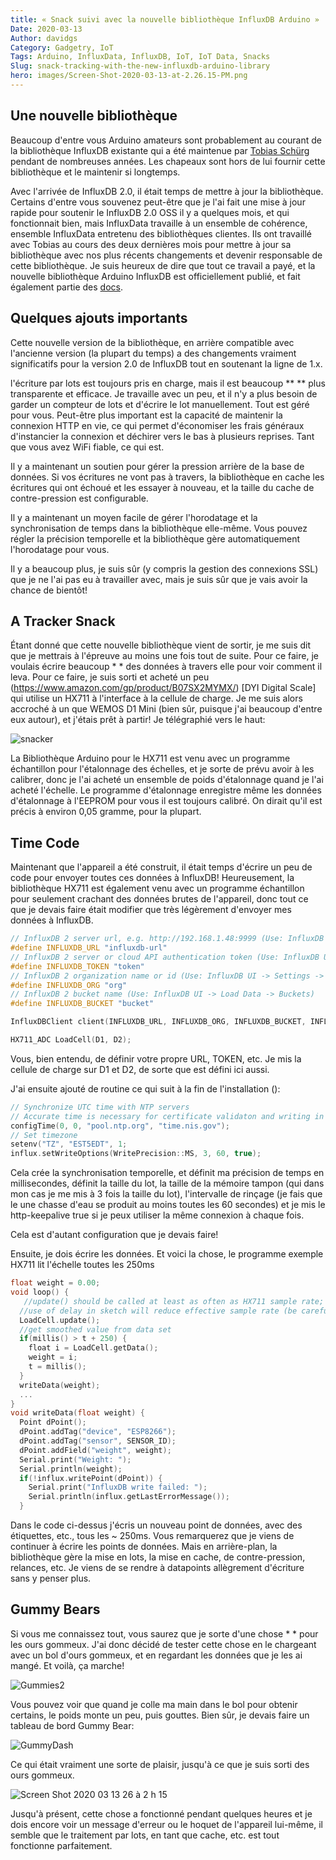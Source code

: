 ```yaml
---
title: « Snack suivi avec la nouvelle bibliothèque InfluxDB Arduino »
Date: 2020-03-13
Author: davidgs
Category: Gadgetry, IoT
Tags: Arduino, InfluxData, InfluxDB, IoT, IoT Data, Snacks
Slug: snack-tracking-with-the-new-influxdb-arduino-library
hero: images/Screen-Shot-2020-03-13-at-2.26.15-PM.png
---
```


## Une nouvelle bibliothèque

Beaucoup d'entre vous Arduino amateurs sont probablement au courant de la bibliothèque InfluxDB existante qui a été maintenue par [Tobias Schürg](https://github.com/tobiasschuerg) pendant de nombreuses années. Les chapeaux sont hors de lui fournir cette bibliothèque et le maintenir si longtemps.

Avec l'arrivée de InfluxDB 2.0, il était temps de mettre à jour la bibliothèque. Certains d'entre vous souvenez peut-être que je l'ai fait une mise à jour rapide pour soutenir le InfluxDB 2.0 OSS il y a quelques mois, et qui fonctionnait bien, mais InfluxData travaille à un ensemble de cohérence, ensemble InfluxData entretenu des bibliothèques clientes. Ils ont travaillé avec Tobias au cours des deux dernières mois pour mettre à jour sa bibliothèque avec nos plus récents changements et devenir responsable de cette bibliothèque. Je suis heureux de dire que tout ce travail a payé, et la nouvelle bibliothèque Arduino InfluxDB est officiellement publié, et fait également partie des [docs](https://v2.docs.influxdata.com/v2.0/reference/api/client-libraries/).

## Quelques ajouts importants

Cette nouvelle version de la bibliothèque, en arrière compatible avec l'ancienne version (la plupart du temps) a des changements vraiment significatifs pour la version 2.0 de InfluxDB tout en soutenant la ligne de 1.x.

l'écriture par lots est toujours pris en charge, mais il est beaucoup ** ** plus transparente et efficace. Je travaille avec un peu, et il n'y a plus besoin de garder un compteur de lots et d'écrire le lot manuellement. Tout est géré pour vous. Peut-être plus important est la capacité de maintenir la connexion HTTP en vie, ce qui permet d'économiser les frais généraux d'instancier la connexion et déchirer vers le bas à plusieurs reprises. Tant que vous avez WiFi fiable, ce qui est.

Il y a maintenant un soutien pour gérer la pression arrière de la base de données. Si vos écritures ne vont pas à travers, la bibliothèque en cache les écritures qui ont échoué et les essayer à nouveau, et la taille du cache de contre-pression est configurable.

Il y a maintenant un moyen facile de gérer l'horodatage et la synchronisation de temps dans la bibliothèque elle-même. Vous pouvez régler la précision temporelle et la bibliothèque gère automatiquement l'horodatage pour vous.

Il y a beaucoup plus, je suis sûr (y compris la gestion des connexions SSL) que je ne l'ai pas eu à travailler avec, mais je suis sûr que je vais avoir la chance de bientôt!

## A Tracker Snack

Étant donné que cette nouvelle bibliothèque vient de sortir, je me suis dit que je mettrais à l'épreuve au moins une fois tout de suite. Pour ce faire, je voulais écrire beaucoup * * des données à travers elle pour voir comment il leva. Pour ce faire, je suis sorti et acheté un peu (https://www.amazon.com/gp/product/B07SX2MYMX/) [DYI Digital Scale] qui utilise un HX711 à l'interface à la cellule de charge. Je me suis alors accroché à un que WEMOS D1 Mini (bien sûr, puisque j'ai beaucoup d'entre eux autour), et j'étais prêt à partir! Je télégraphié vers le haut:

![snacker](/posts/category/database/images/Snacker.png )

La Bibliothèque Arduino pour le HX711 est venu avec un programme échantillon pour l'étalonnage des échelles, et je sorte de prévu avoir à les calibrer, donc je l'ai acheté un ensemble de poids d'étalonnage quand je l'ai acheté l'échelle. Le programme d'étalonnage enregistre même les données d'étalonnage à l'EEPROM pour vous il est toujours calibré. On dirait qu'il est précis à environ 0,05 gramme, pour la plupart.

## Time Code

Maintenant que l'appareil a été construit, il était temps d'écrire un peu de code pour envoyer toutes ces données à InfluxDB! Heureusement, la bibliothèque HX711 est également venu avec un programme échantillon pour seulement crachant des données brutes de l'appareil, donc tout ce que je devais faire était modifier que très légèrement d'envoyer mes données à InfluxDB.

```cpp
// InfluxDB 2 server url, e.g. http://192.168.1.48:9999 (Use: InfluxDB UI -> Load Data -> Client Libraries)
#define INFLUXDB_URL "influxdb-url"
// InfluxDB 2 server or cloud API authentication token (Use: InfluxDB UI -> Load Data -> Tokens -> <select token>)
#define INFLUXDB_TOKEN "token"
// InfluxDB 2 organization name or id (Use: InfluxDB UI -> Settings -> Profile -> <name under tile> )
#define INFLUXDB_ORG "org"
// InfluxDB 2 bucket name (Use: InfluxDB UI -> Load Data -> Buckets)
#define INFLUXDB_BUCKET "bucket"

InfluxDBClient client(INFLUXDB_URL, INFLUXDB_ORG, INFLUXDB_BUCKET, INFLUXDB_TOKEN);

HX711_ADC LoadCell(D1, D2);
```

Vous, bien entendu, de définir votre propre URL, TOKEN, etc. Je mis la cellule de charge sur D1 et D2, de sorte que est défini ici aussi.

J'ai ensuite ajouté de routine ce qui suit à la fin de l'installation ():

```cpp
// Synchronize UTC time with NTP servers
// Accurate time is necessary for certificate validaton and writing in batches
configTime(0, 0, "pool.ntp.org", "time.nis.gov");
// Set timezone
setenv("TZ", "EST5EDT", 1;
influx.setWriteOptions(WritePrecision::MS, 3, 60, true);
```

Cela crée la synchronisation temporelle, et définit ma précision de temps en millisecondes, définit la taille du lot, la taille de la mémoire tampon (qui dans mon cas je me mis à 3 fois la taille du lot), l'intervalle de rinçage (je fais que le une chasse d'eau se produit au moins toutes les 60 secondes) et je mis le http-keepalive true si je peux utiliser la même connexion à chaque fois.

Cela est d'autant configuration que je devais faire!

Ensuite, je dois écrire les données. Et voici la chose, le programme exemple HX711 lit l'échelle toutes les 250ms

```cpp
float weight = 0.00;
void loop() {
   //update() should be called at least as often as HX711 sample rate; >10Hz@10SPS, >80Hz@80SPS
  //use of delay in sketch will reduce effective sample rate (be carefull with use of delay() in the loop)]{style="color: #999dab;"}
  LoadCell.update();
  //get smoothed value from data set
  if(millis() > t + 250) {
    float i = LoadCell.getData();
    weight = i;
    t = millis();
  }
  writeData(weight);
  ...
}
void writeData(float weight) {
  Point dPoint();
  dPoint.addTag("device", "ESP8266");
  dPoint.addTag("sensor", SENSOR_ID);
  dPoint.addField("weight", weight);
  Serial.print("Weight: ");
  Serial.println(weight);
  if(!influx.writePoint(dPoint)) {
    Serial.print("InfluxDB write failed: ");
    Serial.println(influx.getLastErrorMessage());
  }
```

Dans le code ci-dessus j'écris un nouveau point de données, avec des étiquettes, etc., tous les ~ 250ms. Vous remarquerez que je viens de continuer à écrire les points de données. Mais en arrière-plan, la bibliothèque gère la mise en lots, la mise en cache, de contre-pression, relances, etc. Je viens de se rendre à datapoints allègrement d'écriture sans y penser plus.

## Gummy Bears

Si vous me connaissez tout, vous saurez que je sorte d'une chose * * pour les ours gommeux. J'ai donc décidé de tester cette chose en le chargeant avec un bol d'ours gommeux, et en regardant les données que je les ai mangé. Et voilà, ça marche!

![Gummies2](/posts/category/database/images/Gummies2.gif )

Vous pouvez voir que quand je colle ma main dans le bol pour obtenir certains, le poids monte un peu, puis gouttes. Bien sûr, je devais faire un tableau de bord Gummy Bear:

![GummyDash](/posts/category/database/images/GummyDash.gif )

Ce qui était vraiment une sorte de plaisir, jusqu'à ce que je suis sorti des ours gommeux.

![Screen Shot 2020 03 13 26 à 2 h 15](/posts/category/database/images/Screen-Shot-2020-03-13-at-2.26.15-PM.png )

Jusqu'à présent, cette chose a fonctionné pendant quelques heures et je dois encore voir un message d'erreur ou le hoquet de l'appareil lui-même, il semble que le traitement par lots, en tant que cache, etc. est tout fonctionne parfaitement.
